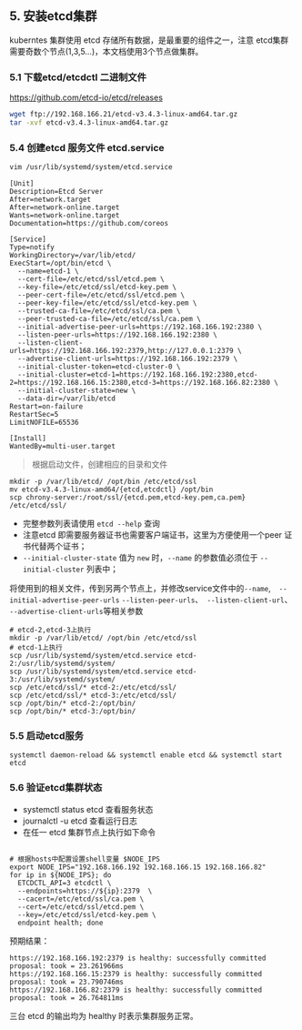 ## 5. 安装etcd集群

kuberntes 集群使用 etcd 存储所有数据，是最重要的组件之一，注意 etcd集群需要奇数个节点(1,3,5...)，本文档使用3个节点做集群。

### 5.1 下载etcd/etcdctl 二进制文件

https://github.com/etcd-io/etcd/releases

```bash
wget ftp://192.168.166.21/etcd-v3.4.3-linux-amd64.tar.gz
tar -xvf etcd-v3.4.3-linux-amd64.tar.gz 
```



### 5.4 创建etcd 服务文件 etcd.service

```bash
vim /usr/lib/systemd/system/etcd.service
```



```
[Unit]
Description=Etcd Server
After=network.target
After=network-online.target
Wants=network-online.target
Documentation=https://github.com/coreos

[Service]
Type=notify
WorkingDirectory=/var/lib/etcd/
ExecStart=/opt/bin/etcd \
  --name=etcd-1 \
  --cert-file=/etc/etcd/ssl/etcd.pem \
  --key-file=/etc/etcd/ssl/etcd-key.pem \
  --peer-cert-file=/etc/etcd/ssl/etcd.pem \
  --peer-key-file=/etc/etcd/ssl/etcd-key.pem \
  --trusted-ca-file=/etc/etcd/ssl/ca.pem \
  --peer-trusted-ca-file=/etc/etcd/ssl/ca.pem \
  --initial-advertise-peer-urls=https://192.168.166.192:2380 \
  --listen-peer-urls=https://192.168.166.192:2380 \
  --listen-client-urls=https://192.168.166.192:2379,http://127.0.0.1:2379 \
  --advertise-client-urls=https://192.168.166.192:2379 \
  --initial-cluster-token=etcd-cluster-0 \
  --initial-cluster=etcd-1=https://192.168.166.192:2380,etcd-2=https://192.168.166.15:2380,etcd-3=https://192.168.166.82:2380 \
  --initial-cluster-state=new \
  --data-dir=/var/lib/etcd
Restart=on-failure
RestartSec=5
LimitNOFILE=65536

[Install]
WantedBy=multi-user.target
```



> 根据启动文件，创建相应的目录和文件

```
mkdir -p /var/lib/etcd/ /opt/bin /etc/etcd/ssl
mv etcd-v3.4.3-linux-amd64/{etcd,etcdctl} /opt/bin
scp chrony-server:/root/ssl/{etcd.pem,etcd-key.pem,ca.pem} /etc/etcd/ssl/
```



- 完整参数列表请使用 `etcd --help` 查询
- 注意etcd 即需要服务器证书也需要客户端证书，这里为方便使用一个peer 证书代替两个证书；
- `--initial-cluster-state` 值为 `new` 时，`--name` 的参数值必须位于 `--initial-cluster` 列表中；

将使用到的相关文件，传到另两个节点上，并修改service文件中的`--name`,`  --initial-advertise-peer-urls`
  `--listen-peer-urls`、`  --listen-client-url `、` --advertise-client-urls`等相关参数

```
# etcd-2,etcd-3上执行
mkdir -p /var/lib/etcd/ /opt/bin /etc/etcd/ssl
# etcd-1上执行
scp /usr/lib/systemd/system/etcd.service etcd-2:/usr/lib/systemd/system/
scp /usr/lib/systemd/system/etcd.service etcd-3:/usr/lib/systemd/system/
scp /etc/etcd/ssl/* etcd-2:/etc/etcd/ssl/
scp /etc/etcd/ssl/* etcd-3:/etc/etcd/ssl/
scp /opt/bin/* etcd-2:/opt/bin/
scp /opt/bin/* etcd-3:/opt/bin/
```



### 5.5 启动etcd服务

```
systemctl daemon-reload && systemctl enable etcd && systemctl start etcd
```

### 5.6 验证etcd集群状态

- systemctl status etcd 查看服务状态
- journalctl -u etcd 查看运行日志
- 在任一 etcd 集群节点上执行如下命令

```bash

```



```
# 根据hosts中配置设置shell变量 $NODE_IPS
export NODE_IPS="192.168.166.192 192.168.166.15 192.168.166.82"
for ip in ${NODE_IPS}; do
  ETCDCTL_API=3 etcdctl \
  --endpoints=https://${ip}:2379  \
  --cacert=/etc/etcd/ssl/ca.pem \
  --cert=/etc/etcd/ssl/etcd.pem \
  --key=/etc/etcd/ssl/etcd-key.pem \
  endpoint health; done
```

预期结果：

```
https://192.168.166.192:2379 is healthy: successfully committed proposal: took = 23.261966ms
https://192.168.166.15:2379 is healthy: successfully committed proposal: took = 23.790746ms
https://192.168.166.82:2379 is healthy: successfully committed proposal: took = 26.764811ms
```

三台 etcd 的输出均为 healthy 时表示集群服务正常。